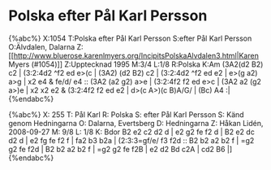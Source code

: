 # Polska efter Pål Karl Persson

{%abc%}
X:1054
T:Polska efter Pål Karl Persson
S:efter Pål Karl Persson
O:Älvdalen, Dalarna
Z:[[http://www.bluerose.karenlmyers.org/IncipitsPolskaAlvdalen3.html|Karen Myers (#1054)]]
Z:Upptecknad 1995
M:3/4
L:1/8
R:Polska
K:Am
(3A2(d2 B2) c2 | (3:2:4d2 ^f2 ed e>(c | (3A2) (d2 B2) c2 | (3:2:4d2 ^f2 ed e2 |
e>(g a2) a>g | x2 e4 & fe/d/ e4 :: (3A2 (a2 g2) a>e | (3:2:4f2 f2 ed e>c |
(3A2 a2 (g2 a>)e |  x2 x2 e2 & (3:2:4f2 f2 ed e2 | d>(c A>)(c B)A/G/ | (Bc) A4 :|
{%endabc%}

{%abc%}
X: 255
T: Pål Karl
R: Polska
S: efter Pål Karl Persson
S: Känd genom Hedningarna
O: Dalarna, Evertsberg
D: Hedningarna
Z: Håkan Lidén, 2008-09-27
M: 9/8
L: 1/8
K: Bdor
B2 e2 c2 d2 d | e2 g2 fe f2 d | B2 e2 dc d2 d | e2 fg fe f2 f |
fa2 b3 b2a | (2:3:3=gf/e/ f3 f2d :: B2 b2 a2 b2 f | =g2 g2 fe f2d | 
B2 b2 a2 b2 f | =g2 g2 fe f2B | e2 d2 Bd c2A | cd2 B6 |]
{%endabc%}

